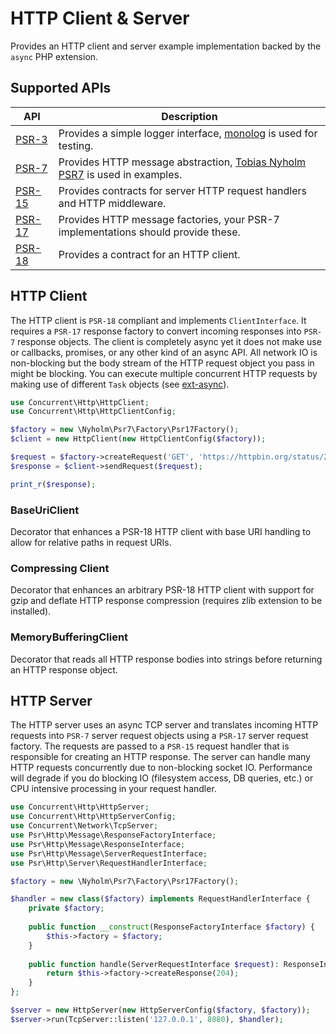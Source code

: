 # HTTP Client & Server

Provides an HTTP client and server example implementation backed by the `async` PHP extension.

## Supported APIs

| API | Description |
| --- | ----------- |
| [PSR-3](https://www.php-fig.org/psr/psr-3/) | Provides a simple logger interface, [monolog](https://github.com/Seldaek/monolog) is used for testing. |
| [PSR-7](https://www.php-fig.org/psr/psr-7/) | Provides HTTP message abstraction, [Tobias Nyholm PSR7](https://github.com/Nyholm/psr7) is used in examples. |
| [PSR-15](https://www.php-fig.org/psr/psr-15/) | Provides contracts for server HTTP request handlers and HTTP middleware. |
| [PSR-17](https://www.php-fig.org/psr/psr-17/) | Provides HTTP message factories, your PSR-7 implementations should provide these. |
| [PSR-18](https://www.php-fig.org/psr/psr-18/) | Provides a contract for an HTTP client. |

## HTTP Client

The HTTP client is `PSR-18` compliant and implements `ClientInterface`. It requires a `PSR-17` response factory to convert incoming responses into `PSR-7` response objects. The client is completely async yet it does not make use or callbacks, promises, or any other kind of an async API. All network IO is non-blocking but the body stream of the HTTP request object you pass in might be blocking. You can execute multiple concurrent HTTP requests by making use of different `Task` objects (see [ext-async](https://github.com/concurrent-php/ext-async)).

```php
use Concurrent\Http\HttpClient;
use Concurrent\Http\HttpClientConfig;

$factory = new \Nyholm\Psr7\Factory\Psr17Factory();
$client = new HttpClient(new HttpClientConfig($factory));

$request = $factory->createRequest('GET', 'https://httpbin.org/status/201');
$response = $client->sendRequest($request);

print_r($response);
```

### BaseUriClient

Decorator that enhances a PSR-18 HTTP client with base URI handling to allow for relative paths in request URIs.

### Compressing Client

Decorator that enhances an arbitrary PSR-18 HTTP client with support for gzip and deflate HTTP response compression (requires zlib extension to be installed).

### MemoryBufferingClient

Decorator that reads all HTTP response bodies into strings before returning an HTTP response object.

## HTTP Server

The HTTP server uses an async TCP server and translates incoming HTTP requests into `PSR-7` server request objects using a `PSR-17` server request factory. The requests are passed to a `PSR-15` request handler that is responsible for creating an HTTP response. The server can handle many HTTP requests concurrently due to non-blocking socket IO. Performance will degrade if you do blocking IO (filesystem access, DB queries, etc.) or CPU intensive processing in your request handler.

```php
use Concurrent\Http\HttpServer;
use Concurrent\Http\HttpServerConfig;
use Concurrent\Network\TcpServer;
use Psr\Http\Message\ResponseFactoryInterface;
use Psr\Http\Message\ResponseInterface;
use Psr\Http\Message\ServerRequestInterface;
use Psr\Http\Server\RequestHandlerInterface;

$factory = new \Nyholm\Psr7\Factory\Psr17Factory();

$handler = new class($factory) implements RequestHandlerInterface {
    private $factory;
    
    public function __construct(ResponseFactoryInterface $factory) {
        $this->factory = $factory;
    }
    
    public function handle(ServerRequestInterface $request): ResponseInterface {
        return $this->factory->createResponse(204);
    }
};

$server = new HttpServer(new HttpServerConfig($factory, $factory));
$server->run(TcpServer::listen('127.0.0.1', 8080), $handler);
```
